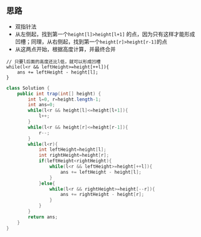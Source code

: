 ## 思路
- 双指针法
- 从左侧起，找到第一个`height[l]>height[l+1]` 的点，因为只有这样才能形成凹槽；同理，从右侧起，找到第一个`height[r]>height[r-1]`的点
- 从这两点开始，根据高度计算，并最终合并
```
// 只要l后面的高度还比l低，就可以形成凹槽
while(l<r && leftHeight>=height[++l]){
    ans += leftHeight - height[l];
}
```

```java
class Solution {
    public int trap(int[] height) {
        int l=0, r=height.length-1;
        int ans=0;
        while(l<r && height[l]<=height[l+1]){
            l++;
        }
        while(l<r && height[r]<=height[r-1]){
            r--;
        }
        while(l<r){
            int leftHeight=height[l];
            int rightHeight=height[r];
            if(leftHeight<rightHeight){
                while(l<r && leftHeight>=height[++l]){
                    ans += leftHeight - height[l];
                }
            }else{
                while(l<r && rightHeight>=height[--r]){
                    ans += rightHeight - height[r];
                }
            }
        }
        return ans;
    }
}
```